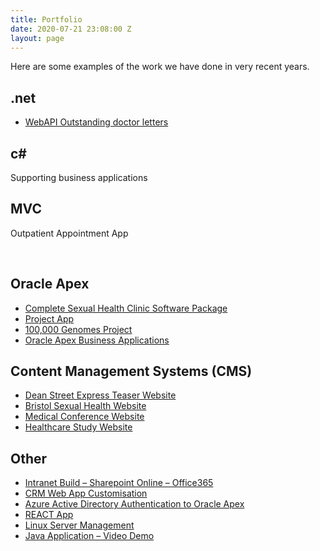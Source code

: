 ```yaml
---
title: Portfolio
date: 2020-07-21 23:08:00 Z
layout: page
---
```


<div class="content">
Here are some examples of the work we have done in very recent years.

<div class="w3-row">

<div class="w3-third">
<h2>.net</h2>
<ul><li>
<a href="/portfolio/dotnetcore/dot-net-core-web-api">WebAPI Outstanding doctor letters</a></li></ul>
</div>

<div class="w3-third">
<h2>c#</h2>
Supporting business applications
</div>

<div class="w3-third">
<h2>MVC</h2>
Outpatient Appointment App
</div>

</div>
<p> &nbsp;</p>

<div class="w3-row">

<div class="w3-third">
<h2>Oracle Apex</h2>
<ul>
<li><a
href="/portfolio/apex/complete-sexual-health-clinic-software-package">
Complete Sexual Health Clinic Software Package</a><br>
</li>
<li><a
href="../../portfolio/apex/project-app-oracle-apex-for-university-client">
Project App</a><br>
</li>
<li><a
href="../../portfolio/apex/100000-genomes-project-oracle-apex-app">
100,000 Genomes Project</a></li>
<li><a href="../../portfolio/apex/oracle-apex-business-applications">
Oracle Apex Business Applications</a><br>
</li>
</ul>
</div>

<div class="w3-third">
<h2>Content Management Systems (CMS)</h2>
<ul>
<li><a href="/portfolio/wordpress/dean-street-express-teaser-website">Dean
Street Express Teaser Website</a> </li>
<li><a href="/portfolio/drupal/bristol-sexual-health-website">Bristol
Sexual Health Website</a></li>
<li><a href="../../portfolio/wordpress/medical-conference-website">Medical
Conference Website</a> </li>
<li><a href="../../portfolio/wordpress/healthcare-study-website">Healthcare
Study Website</a> </li>
</ul>
</div>

<div class="w3-third">
<h2>Other</h2>
<ul>
<li><a
href="../../portfolio/powershell/intranet-build-sharepoint-online-office365">Intranet
Build – Sharepoint Online – Office365</a> </li>
<li><a href="/portfolio/crm/tribal-student-information-desk-sits-sid">CRM
Web App Customisation</a> </li>
<li><a
href="/portfolio/apex/azure-active-directory-authentication-in-oracle-apex">Azure
Active Directory Authentication to Oracle Apex</a></li>
<li><a href="../../portfolio/java/react-app"> REACT App</a></li>
<li><a href="/portfolio/linux/linux-server-management"> Linux Server
Management</a> </li>
<li><a href="/portfolio/java/java-application-video-demo"> Java
Application – Video Demo</a> </li>
</ul>
</div>

</div>

</div>